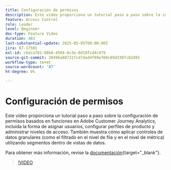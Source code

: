 ```yaml
---
title: Configuración de permisos
description: Este vídeo proporciona un tutorial paso a paso sobre la configuración de permisos basados en funciones en Adobe Customer Journey Analytics, incluida la forma de asignar usuarios, configurar perfiles de producto y administrar niveles de acceso.
feature: Access Control
role: Leader
level: Beginner
doc-type: Feature Video
duration: 483
last-substantial-update: 2025-05-05T00:00:00Z
jira: KT-17501
exl-id: c6dca701-08b8-4504-8c3e-0d19fcd4c979
source-git-commit: 30496a08731fcd7dad4f69ef60c89d3307c82d95
workflow-type: tm+mt
source-wordcount: '87'
ht-degree: 0%

---
```


# Configuración de permisos

Este vídeo proporciona un tutorial paso a paso sobre la configuración de permisos basados en funciones en Adobe Customer Journey Analytics, incluida la forma de asignar usuarios, configurar perfiles de producto y administrar niveles de acceso. También muestra cómo aplicar controles de datos granulares (como el filtrado en el nivel de fila y en el nivel de métrica) utilizando segmentos dentro de vistas de datos.

Para obtener más información, revise la [documentación](https://experienceleague.adobe.com/es/docs/analytics-platform/using/technotes/access-control){target="_blank"}.

>[!VIDEO](https://video.tv.adobe.com/v/3463383/?learn=on)
